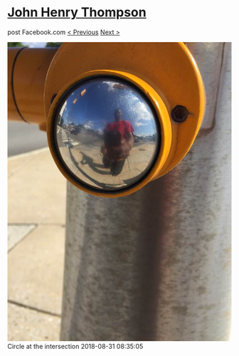 # [John Henry Thompson](../README.md)
post Facebook.com
[< Previous](2018-08-31-1.md) [Next >](2018-08-28-1.md)

[![](../media/2018-08-31/Timeline-Photos-Circle-at-the-intersection.jpg)](../README.md)
Circle at the intersection
2018-08-31 08:35:05